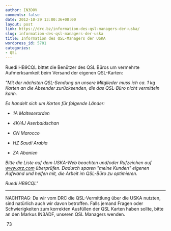 ```yaml
---
author: IN3DOV
comments: false
date: 2012-10-29 13:00:36+00:00
layout: post
link: https://drc.bz/information-des-qsl-managers-der-uska/
slug: information-des-qsl-managers-der-uska
title: Information des QSL-Managers der USKA
wordpress_id: 5701
categories:
- QSL
---
```


Ruedi HB9CQL bittet die Benützer des QSL Büros um vermehrte Aufmerksamkeit beim Versand der eigenen QSL-Karten: 

_"Mit der nächsten QSL-Sendung an unsere Mitglieder muss ich ca. 1 kg Karten an die Absender zurücksenden, die das QSL-Büro nicht vermitteln kann._

_Es handelt sich um Karten für folgende Länder:_



	
  * _1A Malteserorden_

	
  * _4K/4J Aserbaidschan_

	
  * _CN Marocco_

	
  * _HZ Saudi Arabia_

	
  * _ZA Abanien_


_Bitte die Liste auf dem USKA-Web beachten und/oder Rufzeichen auf www.qrz.com überprüfen. Dadurch sparen "meine Kunden" eigenen Aufwand und helfen mit, die Arbeit im QSL-Büro zu optimieren._

_Ruedi HB9CQL"_

_____________________________________

NACHTRAG: Da wir vom DRC die QSL-Vermittlung über die USKA nutzten, sind natürlich auch wir davon betroffen. Falls jemand Fragen oder Schwierigkeiten zum korrekten Ausfüllen der QSL Karten haben sollte, bitte an den Markus IN3ADF, unseren QSL Managers wenden.

 73
